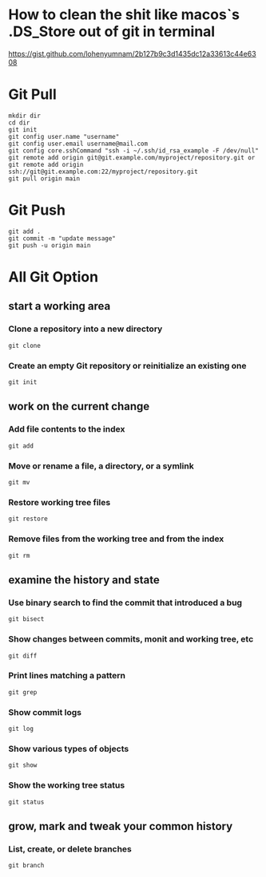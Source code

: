 # How to clean the shit like macos`s .DS_Store out of git in terminal
https://gist.github.com/lohenyumnam/2b127b9c3d1435dc12a33613c44e6308

# Git Pull
```shell
mkdir dir
cd dir
git init
git config user.name "username"
git config user.email username@mail.com
git config core.sshCommand "ssh -i ~/.ssh/id_rsa_example -F /dev/null"
git remote add origin git@git.example.com/myproject/repository.git or git remote add origin ssh://git@git.example.com:22/myproject/repository.git
git pull origin main
```

# Git Push
```shell
git add .
git commit -m "update message"
git push -u origin main
```

# All Git Option

## start a working area

### Clone a repository into a new directory
```shell
git clone
```

### Create an empty Git repository or reinitialize an existing one
```shell
git init
```

## work on the current change

### Add file contents to the index
```shell
git add
```

### Move or rename a file, a directory, or a symlink
```shell
git mv
```

### Restore working tree files
```shell
git restore
```

### Remove files from the working tree and from the index
```shell
git rm
```

## examine the history and state

### Use binary search to find the commit that introduced a bug
```shell
git bisect
```

### Show changes between commits, monit and working tree, etc
```shell
git diff
```

### Print lines matching a pattern
```shell
git grep
```

### Show commit logs
```shell
git log
```

### Show various types of objects
```shell
git show
```

### Show the working tree status
```shell
git status
```

## grow, mark and tweak your common history

### List, create, or delete branches
```shell
git branch
```